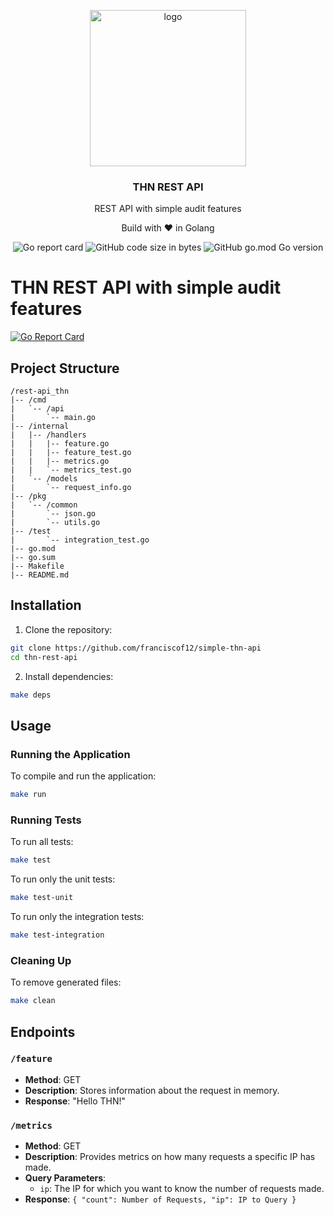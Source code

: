 <p align="center" >
    <img src="https://storage.googleapis.com/gopherizeme.appspot.com/gophers/1e5bdb9a40326f275582821d1e01ac365d24498f.png" alt="logo" width="250"/>
<h3 align="center">THN REST API</h3>
<p align="center">REST API with simple audit features</p>
<p align="center">Build with ❤ in Golang</p>
</p>

<p align="center" >
    <img alt="Go report card" src="https://goreportcard.com/badge/github.com/franciscof12/rest-api-thn">
    <img alt="GitHub code size in bytes" src="https://img.shields.io/github/languages/code-size/franciscof12/rest-api-thn">
    <img alt="GitHub go.mod Go version" src="https://img.shields.io/github/go-mod/go-version/franciscof12/rest-api-thn">
</p>

# THN REST API with simple audit features
[![Go Report Card](https://goreportcard.com/badge/github.com/franciscof12/rest-api-thn)](https://goreportcard.com/report/github.com/franciscof12/rest-api-thn)

## Project Structure
```
/rest-api_thn
|-- /cmd
|   `-- /api
|       `-- main.go
|-- /internal
|   |-- /handlers
|   |   |-- feature.go
|   |   |-- feature_test.go
|   |   |-- metrics.go
|   |   `-- metrics_test.go
|   `-- /models
|       `-- request_info.go
|-- /pkg
|   `-- /common
|       `-- json.go
|       `-- utils.go
|-- /test
|       `-- integration_test.go
|-- go.mod
|-- go.sum
|-- Makefile
|-- README.md
```

## Installation

1. Clone the repository:

```bash
git clone https://github.com/franciscof12/simple-thn-api
cd thn-rest-api
```

2. Install dependencies:

```bash
make deps
```

## Usage

### Running the Application

To compile and run the application:

```bash
make run
```

### Running Tests

To run all tests:

```bash
make test
```

To run only the unit tests:

```bash
make test-unit
```

To run only the integration tests:

```bash
make test-integration
```

### Cleaning Up

To remove generated files:

```bash
make clean
```

## Endpoints

### `/feature`

- **Method**: GET
- **Description**: Stores information about the request in memory.
- **Response**: "Hello THN!"

### `/metrics`

- **Method**: GET
- **Description**: Provides metrics on how many requests a specific IP has made.
- **Query Parameters**:
  - `ip`: The IP for which you want to know the number of requests made.
- **Response**: `{
  "count": Number of Requests,
  "ip": IP to Query
  }`
